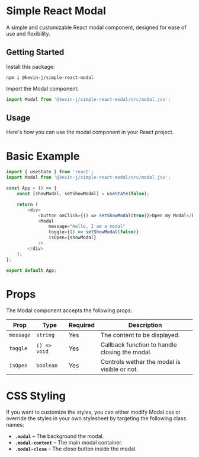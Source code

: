 # Simple React Modal

A simple and customizable React modal component, designed for ease of use and flexibility.

## Getting Started

Install this package:

```shell
npm i @kevin-j/simple-react-modal
```

Import the Modal component:

```js
import Modal from '@kevin-j/simple-react-modal/src/modal.jsx';
```

## Usage

Here's how you can use the modal component in your React project.

# Basic Example

```js
import { useState } from 'react';
import Modal from '@kevin-j/simple-react-modal/src/modal.jsx';

const App = () => {
    const [showModal, setShowModal] = useState(false);

    return (
        <div>
            <button onClick={() => setShowModal(true)}>Open my Modal</button>
            <Modal
                message="Hello, I am a modal"
                toggle={() => setShowModal(false)}
                isOpen={showModal}
            />
        </div>
    );
};

export default App;
```

# Props

The Modal component accepts the following props:

| Prop      | Type         | Required | Description                                    |
| --------- | ------------ | -------- | ---------------------------------------------- |
| `message` | `string`     | Yes      | The content to be displayed.                   |
| `toggle`  | `() => void` | Yes      | Callback function to handle closing the modal. |
| `isOpen`  | `boolean`    | Yes      | Controls wether the modal is visible or not.   |

# CSS Styling

If you want to customize the styles, you can either modify Modal.css or override the styles in your own stylesheet by targeting the following class names:

-   **`.modal`** – The background the modal.
-   **`.modal-content`** – The main modal container.
-   **`.modal-close`** – The close button inside the modal.
